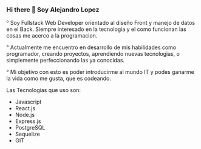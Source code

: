 ### Hi there 👋 Soy Alejandro Lopez

° Soy Fullstack Web Developer orientado al diseño Front y manejo de datos en el Back.
  Siempre interesado en la tecnologia y el como funcionan las cosas me acerco a la programacion.

° Actualmente me encuentro en desarrollo de mis habilidades como programador, creando proyectos, aprendiendo nuevas tecnologias,
  o simplemente perfeccionando las ya conocidas.

 ° Mi objetivo con esto es poder introducirme al mundo IT y podes ganarme la vida como me gusta, que es codeando.

Las Tecnologias que uso son: 
  - Javascript
  - React.js
  - Node.js
  - Express.js
  - PostgreSQL
  - Sequelize
  - GIT



<!--
**Alelopez19/Alelopez19** is a ✨ _special_ ✨ repository because its `README.md` (this file) appears on your GitHub profile.

Here are some ideas to get you started:

- 🔭 I’m currently working on ...
- 🌱 I’m currently learning ...
- 👯 I’m looking to collaborate on ...
- 🤔 I’m looking for help with ...
- 💬 Ask me about ...
- 📫 How to reach me: ...
- 😄 Pronouns: ...
- ⚡ Fun fact: ...
-->
